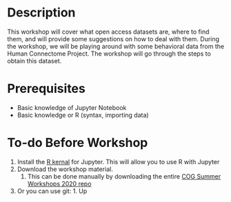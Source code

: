 # Description
This workshop will cover what open access datasets are, where to find them, and will provide some suggestions on how to deal with them. During the workshop, we will be playing around with some behavioral data from the Human Connectome Project. The workshop will go through the steps to obtain this dataset. 

# Prerequisites
* Basic knowledge of Jupyter Notebook
* Basic knowledge or R (syntax, importing data)

# To-do Before Workshop
1. Install the [R kernal](https://irkernel.github.io/installation/) for Jupyter. This will allow you to use R with Jupyter
2. Download the workshop material.
    1. This can be done manually by downloading the entire [COG Summer Workshops 2020 repo](https://github.com/TU-Coding-Outreach-Group/cog_summer_workshops_2020)
  2. Or you can use git:
    1. Up
